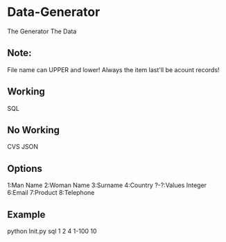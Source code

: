 # Data-Generator
The Generator The Data

## Note: 
File name can UPPER and lower!
Always the item last'll be acount records!

## Working
SQL

## No Working
CVS
JSON

## Options

1:Man Name
2:Woman Name
3:Surname
4:Country
?-?:Values Integer
6:Email
7:Product
8:Telephone

## Example 
python Init.py sql 1 2 4 1-100 10
